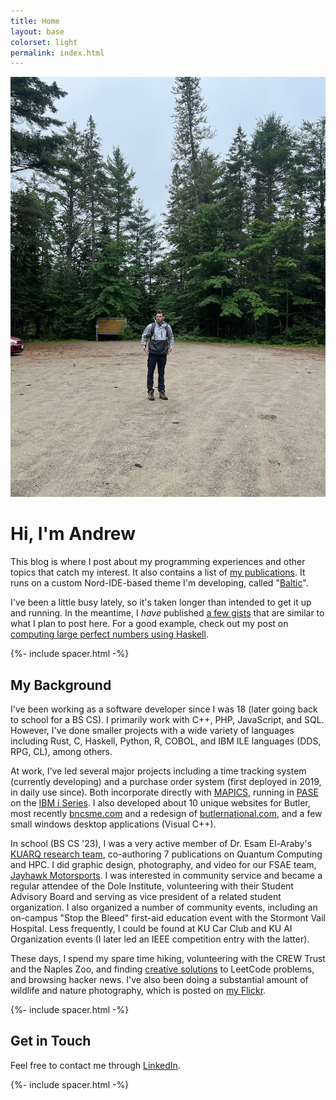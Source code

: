 ```yaml
---
title: Home
layout: base
colorset: light
permalink: index.html
---
```


![Exploring Up North](./assets/images/2024-algonquin-trailhead.jpg)

# Hi, I'm Andrew
This blog is where I post about my programming experiences and other topics that catch my interest. It also contains a list of [my publications](/publications). It runs on a custom Nord-IDE-based theme I'm developing, called "[Baltic](https://github.com/amacgillivray/baltic)". 

I've been a little busy lately, so it's taken longer than intended to get it up and running. In the meantime, I *have* published [a few gists](https://gist.github.com/amacgillivray) that are similar to what I plan to post here. For a good example, check out my post on [computing large perfect numbers using Haskell](https://gist.github.com/amacgillivray/c37a2a860df5117561ec64604bcb6b7d).

{%- include spacer.html -%}

<!-- ![Vista Point](./assets/images/2024-camping-tahoe-sunset.jpg) -->

## My Background
I've been working as a software developer since I was 18 (later going back to school for a BS CS). I primarily work with C++, PHP, JavaScript, and SQL. However, I've done smaller projects with a wide variety of languages including Rust, C, Haskell, Python, R, COBOL, and IBM ILE languages (DDS, RPG, CL), among others.

At work, I've led several major projects including a time tracking system (currently developing) and a purchase order system (first deployed in 2019, in daily use since). Both incorporate directly with [MAPICS](https://en.wikipedia.org/wiki/Infor_XA), running in [PASE](https://www.ibm.com/docs/en/i/7.5?topic=programming-pase-i) on the [IBM i Series](https://www.ibm.com/products/ibm-i). I also developed about 10 unique websites for Butler, most recently [bncsme.com](https://bncsme.com/) and a redesign of [butlernational.com](https://butlernational.com/), and a few small windows desktop applications (Visual C++). 

In school (BS CS '23), I was a very active member of Dr. Esam El-Araby's [KUARQ research team](https://sites.google.com/view/esam-el-araby/research-group/member-biographies), co-authoring 7 publications on Quantum Computing and HPC. I did graphic design, photography, and video for our FSAE team, [Jayhawk Motorsports](https://www.jayhawkmotorsports.org/2022team). I was interested in community service and became a regular attendee of the Dole Institute, volunteering with their Student Advisory Board and serving as vice president of a related student organization. I also organized a number of community events, including an on-campus "Stop the Bleed" first-aid education event with the Stormont Vail Hospital. Less frequently, I could be found at KU Car Club and KU AI Organization events (I later led an IEEE competition entry with the latter).

These days, I spend my spare time hiking, volunteering with the CREW Trust and the Naples Zoo, and finding [creative solutions](https://gist.github.com/amacgillivray/5adfeb70a194e0c458d4f54f2f3bbd87) to LeetCode problems, and browsing hacker news. I've also been doing a substantial amount of wildlife and nature photography, which is posted on [my Flickr](https://flickr.com/people/agjm/). 


{%- include spacer.html -%}

## Get in Touch

Feel free to contact me through [LinkedIn](https://www.linkedin.com/in/andrew-macgillivray-agjm/).

{%- include spacer.html -%}
